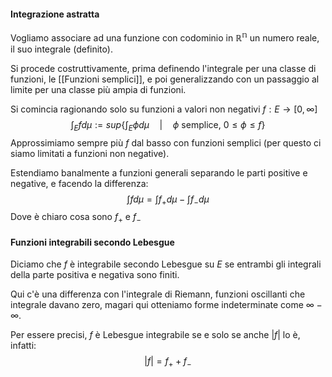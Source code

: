 #### Integrazione astratta
Vogliamo associare ad una funzione con codominio in $\mathbb{R^n}$ un numero reale, il suo integrale (definito).

Si procede costruttivamente, prima definendo l'integrale per una classe di funzioni, le [[Funzioni semplici]], e poi generalizzando con un passaggio al limite per una classe più ampia di funzioni. 

Si comincia ragionando solo su funzioni a valori non negativi $f : E \to [0,\infty]$ 
$$
\int_E f d\mu := sup\Big\{  \int_E \phi d\mu \quad \Big|\quad \phi \text{  semplice, } 0\leq \phi \leq f   \Big\} 
$$
Approssimiamo sempre più $f$ dal basso con funzioni semplici (per questo ci siamo limitati a funzioni non negative). 

Estendiamo banalmente a funzioni generali separando le parti positive e negative, e facendo la differenza:
$$
\int f d\mu = \int f_+ d\mu - \int f_- d\mu
$$
Dove è chiaro cosa sono $f_+$ e $f_-$ 

#### Funzioni integrabili secondo Lebesgue
Diciamo che $f$ è integrabile secondo Lebesgue su $E$ se entrambi gli integrali della parte positiva e negativa sono finiti. 

Qui c'è una differenza con l'integrale di Riemann, funzioni oscillanti che integrale davano zero, magari qui otteniamo forme indeterminate come $\infty - \infty$. 

Per essere precisi, $f$ è Lebesgue integrabile se e solo se anche $|f|$ lo è, infatti:
$$
|f| = f_+ + f_-
$$
